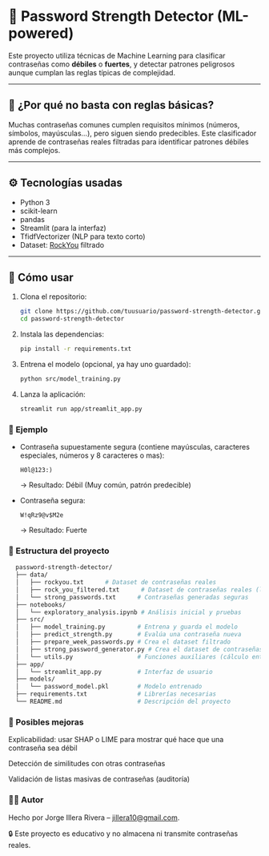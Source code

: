 # 🔐 Password Strength Detector (ML-powered)

Este proyecto utiliza técnicas de Machine Learning para clasificar contraseñas como **débiles** o **fuertes**, y detectar patrones peligrosos aunque cumplan las reglas típicas de complejidad.

---

## 🧠 ¿Por qué no basta con reglas básicas?

Muchas contraseñas comunes cumplen requisitos mínimos (números, símbolos, mayúsculas...), pero siguen siendo predecibles. Este clasificador aprende de contraseñas reales filtradas para identificar patrones débiles más complejos.

---

## ⚙️ Tecnologías usadas

- Python 3
- scikit-learn
- pandas
- Streamlit (para la interfaz)
- TfidfVectorizer (NLP para texto corto)
- Dataset: [RockYou](https://github.com/danielmiessler/SecLists) filtrado

---

## 🚀 Cómo usar

1. Clona el repositorio:
   ```bash
   git clone https://github.com/tuusuario/password-strength-detector.git
   cd password-strength-detector
2. Instala las dependencias:
   ```bash
   pip install -r requirements.txt
   ```
3. Entrena el modelo (opcional, ya hay uno guardado):
   ```bash
   python src/model_training.py
   ```
4. Lanza la aplicación:
   ```bash
   streamlit run app/streamlit_app.py
   ```

### 🧪 Ejemplo

- Contraseña supuestamente segura (contiene mayúsculas, caracteres especiales, números y 8 caracteres o mas): 

      H0l@123:)
   → Resultado: Débil (Muy común, patrón predecible)

- Contraseña segura: 

      W!qRz9@v$M2e
   → Resultado: Fuerte

### 📁 Estructura del proyecto
```bash
  password-strength-detector/
  ├── data/
  │   ├── rockyou.txt      # Dataset de contraseñas reales
  │   ├── rock_you_filtered.txt      # Dataset de contraseñas reales (limpiado)
  │   └── strong_passwords.txt      # Contraseñas generadas seguras
  ├── notebooks/
  │   └── exploratory_analysis.ipynb # Análisis inicial y pruebas
  ├── src/
  │   ├── model_training.py         # Entrena y guarda el modelo
  │   ├── predict_strength.py       # Evalúa una contraseña nueva
  │   ├── prepare_week_passwords.py # Crea el dataset filtrado
  │   ├── strong_password_generator.py # Crea el dataset de contraseñas seguras
  │   └── utils.py                  # Funciones auxiliares (cálculo entropía, etc.)
  ├── app/
  │   └── streamlit_app.py          # Interfaz de usuario
  ├── models/
  │   └── password_model.pkl        # Modelo entrenado
  ├── requirements.txt              # Librerías necesarias
  └── README.md                     # Descripción del proyecto
  ```
### 📌 Posibles mejoras
Explicabilidad: usar SHAP o LIME para mostrar qué hace que una contraseña sea débil

Detección de similitudes con otras contraseñas

Validación de listas masivas de contraseñas (auditoría)

### 🧑‍💻 Autor
Hecho por Jorge Illera Rivera – jillera10@gmail.com.

🔒 Este proyecto es educativo y no almacena ni transmite contraseñas reales.
